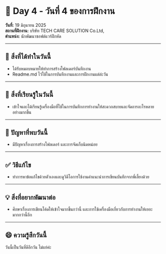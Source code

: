 # 📅 Day 4 - วันที่ 4 ของการฝึกงาน
**วันที่:** 19 มิถุนายน 2025  
**สถานที่ฝึกงาน:** บริษัท TECH CARE SOLUTION Co.Ltd,  
**ตำแหน่ง:** นักพัฒนาซอฟต์แวร์ฝึกหัด

---

## 📝 สิ่งที่ได้ทำในวันนี้
- ได้รับหมอบหมายให้ทำการสร้างโฟลเดอร์บันทึกงาน
- Readme.md ไว้ใช้ในการบันทึกงานและการฝึกงานแต่ล่ะวัน


---

## 🎯 สิ่งที่เรียนรู้ในวันนี้
- เข้าใจและได้เรียนรู้เครื่องมือที่ใช้ในการบันทึกการทำงานให้สะดวกสบายและจัดการอะไรหลายอย่างมากขึ้น

---

## 🤔 ปัญหาที่พบวันนี้
- มีปัญหาเรื่องการสร้างโฟลเดอร์ และการจัดเก็บนิดหน่อย


---

## ✅ วิธีแก้ไข
- ทำการหาข้อแก้ไขด้วยตัวเองและดูวิดีโอการใช้งานคำแนะนำการเขียนบันทึกจากพี่เลี้ยงด้วย


---

## 💡 สิ่งที่อยากพัฒนาต่อ
- ศึกษาเรื่องการเขียนโค้ดให้เข้าใจมากขึ้นกว่านี้ และการใช้เครื่องมือเกี่ยวกับการทำงานให้เยอะมากกว่านี้อีก


---

## 😄 ความรู้สึกวันนี้
วันนี้เป็นวันที่ดีอีกวัน ไม่แย่ค่ะ
